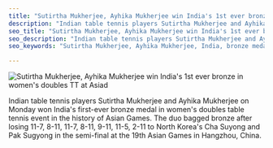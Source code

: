 ```yaml
---
title: "Sutirtha Mukherjee, Ayhika Mukherjee win India's 1st ever bronze in women's doubles TT at Asiad"
description: "Indian table tennis players Sutirtha Mukherjee and Ayhika Mukherjee on Monday won India's first-ever bronze medal in women's doubles table tennis event in the history of Asian Games."
seo_title: "Sutirtha Mukherjee, Ayhika Mukherjee win India's 1st ever bronze in women's doubles TT at Asiad"
seo_description: "Indian table tennis players Sutirtha Mukherjee and Ayhika Mukherjee on Monday won India's first-ever bronze medal in women's doubles table tennis event in the history of Asian Games."
seo_keywords: "Sutirtha Mukherjee, Ayhika Mukherjee, India, bronze medal, women's doubles, table tennis, Asian Games"

---
```


![Sutirtha Mukherjee, Ayhika Mukherjee win India's 1st ever bronze in women's doubles TT at Asiad](https://static.inshorts.com/inshorts/images/v1/variants/jpg/m/2023/10_oct/2_mon/img_1696228097818_408.jpg)

Indian table tennis players Sutirtha Mukherjee and Ayhika Mukherjee on Monday won India's first-ever bronze medal in women's doubles table tennis event in the history of Asian Games. The duo bagged bronze after losing 11-7, 8-11, 11-7, 8-11, 9-11, 11-5, 2-11 to North Korea's Cha Suyong and Pak Sugyong in the semi-final at the 19th Asian Games in Hangzhou, China.